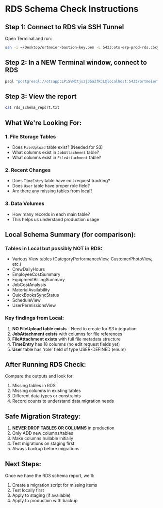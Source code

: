 # RDS Schema Check Instructions

## Step 1: Connect to RDS via SSH Tunnel
Open Terminal and run:
```bash
ssh -i ~/Desktop/ortmeier-bastion-key.pem -L 5433:ots-erp-prod-rds.c5cymmac2hya.us-east-2.rds.amazonaws.com:5432 ec2-user@18.223.108.189 -N
```

## Step 2: In a NEW Terminal window, connect to RDS
```bash
psql "postgresql://otsapp:LPiSvMCtjszj35aZfRJL@localhost:5433/ortmeier" -f check_rds_schema.sql > rds_schema_report.txt
```

## Step 3: View the report
```bash
cat rds_schema_report.txt
```

## What We're Looking For:

### 1. **File Storage Tables**
- Does `FileUpload` table exist? (Needed for S3)
- What columns exist in `JobAttachment` table?
- What columns exist in `FileAttachment` table?

### 2. **Recent Changes**
- Does `TimeEntry` table have edit request tracking?
- Does `User` table have proper role field?
- Are there any missing tables from local?

### 3. **Data Volumes**
- How many records in each main table?
- This helps us understand production usage

## Local Schema Summary (for comparison):

### Tables in Local but possibly NOT in RDS:
- Various View tables (CategoryPerformanceView, CustomerPhotoView, etc.)
- CrewDailyHours
- EmployeeCostSummary
- EquipmentBillingSummary
- JobCostAnalysis
- MaterialAvailability
- QuickBooksSyncStatus
- ScheduleView
- UserPermissionsView

### Key findings from Local:
1. **NO FileUpload table exists** - Need to create for S3 integration
2. **JobAttachment exists** with columns for file references
3. **FileAttachment exists** with full file metadata structure
4. **TimeEntry** has 18 columns (no edit request fields yet)
5. **User** table has 'role' field of type USER-DEFINED (enum)

## After Running RDS Check:

Compare the outputs and look for:
1. Missing tables in RDS
2. Missing columns in existing tables
3. Different data types or constraints
4. Record counts to understand data migration needs

## Safe Migration Strategy:

1. **NEVER DROP TABLES OR COLUMNS** in production
2. Only ADD new columns/tables
3. Make columns nullable initially
4. Test migrations on staging first
5. Always backup before migrations

## Next Steps:

Once we have the RDS schema report, we'll:
1. Create a migration script for missing items
2. Test locally first
3. Apply to staging (if available)
4. Apply to production with backup